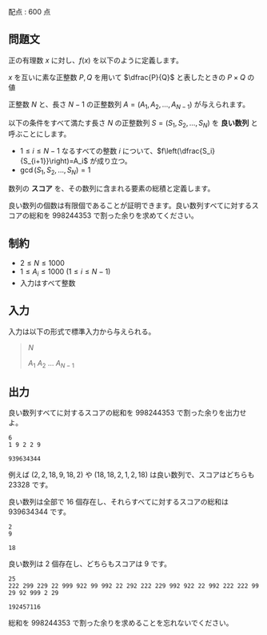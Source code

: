 配点 : $600$ 点

## 問題文

正の有理数 $x$ に対し、$f(x)$ を以下のように定義します。

$x$ を互いに素な正整数 $P,Q$ を用いて $\dfrac{P}{Q}$ と表したときの $P\times Q$ の値

正整数 $N$ と、長さ $N-1$ の正整数列 $A=(A_1,A_2,\dots,A_{N-1})$ が与えられます。

以下の条件をすべて満たす長さ $N$ の正整数列 $S=(S_1,S_2,\dots,S_N)$ を **良い数列** と呼ぶことにします。

- $1\leq i\leq N-1$ なるすべての整数 $i$ について、$f\left(\dfrac{S_i}{S_{i+1}}\right)=A_i$ が成り立つ。
- $\gcd(S_1,S_2,\dots,S_N)=1$

数列の **スコア** を、その数列に含まれる要素の総積と定義します。

良い数列の個数は有限個であることが証明できます。良い数列すべてに対するスコアの総和を $998244353$ で割った余りを求めてください。

## 制約

- $2\leq N\leq 1000$
- $1\leq A_i\leq 1000$ $(1\leq i\leq N-1)$
- 入力はすべて整数

## 入力

入力は以下の形式で標準入力から与えられる。

> $N$
> 
> $A_1$ $A_2$ $\dots$ $A_{N-1}$

## 出力

良い数列すべてに対するスコアの総和を $998244353$ で割った余りを出力せよ。

```input1
6
1 9 2 2 9
```

```output1
939634344
```

例えば $(2,2,18,9,18,2)$ や $(18,18,2,1,2,18)$ は良い数列で、スコアはどちらも $23328$ です。

良い数列は全部で $16$ 個存在し、それらすべてに対するスコアの総和は $939634344$ です。

```input2
2
9
```

```output2
18
```

良い数列は $2$ 個存在し、どちらもスコアは $9$ です。

```input3
25
222 299 229 22 999 922 99 992 22 292 222 229 992 922 22 992 222 222 99 29 92 999 2 29
```

```output3
192457116
```

総和を $998244353$ で割った余りを求めることを忘れないでください。
